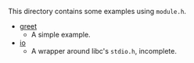 This directory contains some examples using `module.h`.

- [greet](./greet)
  - A simple example.
- [io](./io)
  - A wrapper around libc's `stdio.h`, incomplete.
